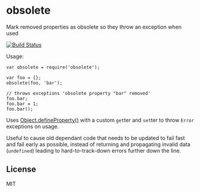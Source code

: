 # obsolete

Mark removed properties as obsolete so they throw an exception when used

[![Build Status](https://travis-ci.org/deathcap/obsolete.png)](https://travis-ci.org/deathcap/obsolete)

Usage:

    var obsolete = require('obsolete');

    var foo = {};
    obsolete(foo, 'bar');

    // throws exceptions 'obsolete property "bar" removed'
    foo.bar;
    foo.bar = 1;
    foo.bar();

Uses [Object.defineProperty()](https://developer.mozilla.org/en-US/docs/Web/JavaScript/Reference/Global_Objects/Object/defineProperty)
with a custom `get`ter and `set`ter to throw `Error` exceptions on usage.

Useful to cause old dependant code that needs to be updated to
fail fast and fail early as possible, instead of returning and propagating
invalid data (`undefined`) leading to hard-to-track-down errors further down the line.

## License

MIT

